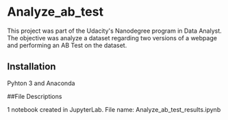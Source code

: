 # Analyze_ab_test
This project was part of the Udacity's Nanodegree program in Data Analyst. The objective was analyze a dataset regarding two versions of a webpage and performing an AB Test on the dataset.

## Installation

Pyhton 3 and Anaconda

##File Descriptions

1 notebook created in JupyterLab. File name: Analyze_ab_test_results.ipynb
